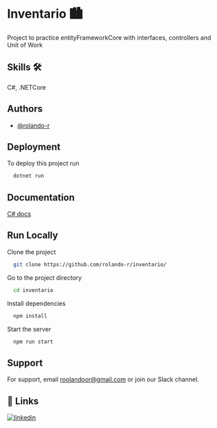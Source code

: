 # Inventario 🏙️

Project to practice entityFrameworkCore with interfaces, controllers and Unit of Work

## Skills 🛠
  C#, .NETCore

  ## Authors

- [@rolando-r](https://www.github.com/rolando-r)

## Deployment

To deploy this project run

```bash
  dotnet run
```

## Documentation

[C# docs](https://learn.microsoft.com/en-us/dotnet/csharp/)

## Run Locally

Clone the project

```bash
  git clone https://github.com/rolando-r/inventario/
```

Go to the project directory

```bash
  cd inventario
```

Install dependencies

```bash
  npm install
```

Start the server

```bash
  npm run start
```

## Support

For support, email roolandoor@gmail.com or join our Slack channel.

## 🔗 Links
[![linkedin](https://img.shields.io/badge/linkedin-0A66C2?style=for-the-badge&logo=linkedin&logoColor=white)](https://www.linkedin.com/in/rolando-rodriguez-garcia)
